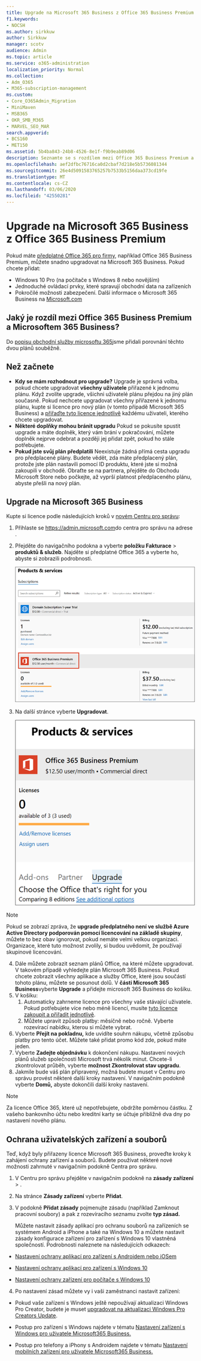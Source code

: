 ```yaml
---
title: Upgrade na Microsoft 365 Business z Office 365 Business Premium
f1.keywords:
- NOCSH
ms.author: sirkkuw
author: Sirkkuw
manager: scotv
audience: Admin
ms.topic: article
ms.service: o365-administration
localization_priority: Normal
ms.collection:
- Adm_O365
- M365-subscription-management
ms.custom:
- Core_O365Admin_Migration
- MiniMaven
- MSB365
- OKR_SMB_M365
- MARVEL_SEO_MAR
search.appverid:
- BCS160
- MET150
ms.assetid: 5b4ba843-24b8-4526-8e1f-f9b9eab89d06
description: Seznamte se s rozdílem mezi Office 365 Business Premium a Microsoftem 365 Business a jak můžete upgradovat na Microsoft 365 Business.
ms.openlocfilehash: aef2dfbc76716ca0d2cbaf7d218e5b5736081344
ms.sourcegitcommit: 26e4d5091583765257b7533b5156daa373cd19fe
ms.translationtype: MT
ms.contentlocale: cs-CZ
ms.lasthandoff: 03/06/2020
ms.locfileid: "42550281"
---
```

# <a name="upgrade-to-microsoft-365-business-from-office-365-business-premium"></a>Upgrade na Microsoft 365 Business z Office 365 Business Premium

Pokud máte [předplatné Office 365 pro firmy](https://products.office.com/compare-all-microsoft-office-products-4-column?activetab=tab:primaryr2), například Office 365 Business Premium, můžete snadno upgradovat na Microsoft 365 Business. Pokud chcete přidat: 
- Windows 10 Pro (na počítače s Windows 8 nebo novějším)
- Jednoduché ovládací prvky, které spravují obchodní data na zařízeních
- Pokročilé možnosti zabezpečení.
Další informace o Microsoft 365 Business na [Microsoft.com](https://www.microsoft.com/microsoft-365/business)

## <a name="whats-the-difference-between-office-365-business-premium-and-microsoft-365-business"></a>Jaký je rozdíl mezi Office 365 Business Premium a Microsoftem 365 Business?
Do [popisu obchodní služby microsoftu 365](https://docs.microsoft.com/office365/servicedescriptions/microsoft-365-service-descriptions/microsoft-365-business-service-description)jsme přidali porovnání těchto dvou plánů souběžně. 

## <a name="before-you-get-started"></a>Než začnete

- **Kdy se mám rozhodnout pro upgrade?** Upgrade je správná volba, pokud chcete upgradovat **všechny uživatele** přiřazené k jednomu plánu. Když zvolíte upgrade, všichni uživatelé plánu přejdou na jiný plán současně. Pokud nechcete upgradovat všechny přiřazené k jednomu plánu, kupte si licence pro nový plán (v tomto případě Microsoft 365 Business) a [přiřaďte tyto licence jednotlivě](https://docs.microsoft.com/office365/admin/manage/assign-licenses-to-users) každému uživateli, kterého chcete upgradovat. 
- **Některé doplňky mohou bránit upgradu** Pokud se pokusíte spustit upgrade a máte doplněk, který vám brání v pokračování, můžete doplněk nejprve odebrat a později jej přidat zpět, pokud ho stále potřebujete. 
- **Pokud jste svůj plán předplatili** Neexistuje žádná přímá cesta upgradu pro předplacené plány. Budete vědět, zda máte předplacený plán, protože jste plán nastavili pomocí ID produktu, které jste si možná zakoupili v obchodě. Obraťte se na partnera, přejděte do Obchodu Microsoft Store nebo počkejte, až vyprší platnost předplaceného plánu, abyste přešli na nový plán.

## <a name="upgrade-to-microsoft-365-business"></a>Upgrade na Microsoft 365 Business
Kupte si licence podle následujících kroků v [novém Centru pro správu](https://docs.microsoft.com/office365/admin/microsoft-365-admin-center-preview):
1. Přihlaste se <a href="https://go.microsoft.com/fwlink/p/?linkid=837890" target="_blank">https://admin.microsoft.com</a>do centra pro správu na adrese .
2. Přejděte do navigačního podokna a vyberte **položku Fakturace** \> **produktů & služeb**. Najděte si předplatné Office 365 a vyberte ho, abyste si zobrazili podrobnosti. 

    ![Snímek obrazovky ukazuje, jak najít a vybrat předplatné v Centru pro správu.](../media/FindYourSubscription.png)

3. Na další stránce vyberte **Upgradovat**. 

      ![Snímek obrazovky ukazuje, kde vybrat Upgrade v Centru pro správu.](../media/SelectUpgrade.png)

  > [!NOTE]
  > Pokud se zobrazí zpráva, že **upgrade předplatného není ve službě Azure Active Directory podporován pomocí licencování na základě skupiny**, můžete to bez obav ignorovat, pokud nemáte velmi velkou organizaci. Organizace, které tuto možnost zvolily, si budou uvědomit, že používají skupinové licencování.

4. Dále můžete zobrazit seznam plánů Office, na které můžete upgradovat. V takovém případě vyhledejte plán Microsoft 365 Business. Pokud chcete zobrazit všechny aplikace a služby Office, které jsou součástí tohoto plánu, můžete se posunout dolů. V **části Microsoft 365 Business**vyberte **Upgrade** a přidejte microsoft 365 Business do košíku.
5. V košíku:
    1. Automaticky zahrneme licence pro všechny vaše stávající uživatele. Pokud potřebujete více nebo méně licencí, musíte [tyto licence zakoupit a přiřadit jednotlivě](https://docs.microsoft.com/office365/admin/manage/assign-licenses-to-users).  
    2. Můžete upravit způsob platby: měsíčně nebo ročně. Vyberte rozevírací nabídku, kterou si můžete vybrat.
6. Vyberte **Přejít na pokladnu,** kde uvidíte souhrn nákupu, včetně způsobu platby pro tento účet. Můžete také přidat promo kód zde, pokud máte jeden.
7. Vyberte **Zadejte objednávku** k dokončení nákupu.
Nastavení nových plánů služeb společnosti Microsoft trvá několik minut. Chcete-li zkontrolovat průběh, vyberte **možnost Zkontrolovat stav upgradu**. 
1. Jakmile bude váš plán připravený, možná budete muset v Centru pro správu provést některé další kroky nastavení. V navigačním podokně vyberte **Domů,** abyste dokončili další kroky nastavení.

> [!NOTE]
> Za licence Office 365, které už nepotřebujete, obdržíte poměrnou částku. Z vašeho bankovního účtu nebo kreditní karty se účtuje přibližně dva dny po nastavení nového plánu.
  
## <a name="protect-user-devices-and-files"></a>Ochrana uživatelských zařízení a souborů

Teď, když byly přiřazeny licence Microsoft 365 Business, proveďte kroky k zahájení ochrany zařízení a souborů. Budete používat některé nové možnosti zahrnuté v navigačním podokně Centra pro správu.
  
1. V Centru pro správu přejděte v navigačním podokně na **zásady** **zařízení** \> .
    
2. Na stránce **Zásady zařízení** vyberte **Přidat**.
    
3. V podokně **Přidat zásady** pojmenujte zásadu (například Zamknout pracovní soubory) a pak z rozevíracího seznamu zvolte **typ zásad.** 
    
    Můžete nastavit zásady aplikací pro ochranu souborů na zařízeních se systémem Android a iPhone a také na Windows 10 a můžete nastavit zásady konfigurace zařízení pro zařízení s Windows 10 vlastněná společností. Podrobnosti naleznete na následujících odkazech:
    
  - [Nastavení ochrany aplikací pro zařízení s Androidem nebo iOSem](app-protection-settings-for-android-and-ios.md)
    
  - [Nastavení ochrany aplikací pro zařízení s Windows 10](protection-settings-for-windows-10-devices.md)
    
  - [Nastavení ochrany zařízení pro počítače s Windows 10](protection-settings-for-windows-10-pcs.md)
    
  
4. Po nastavení zásad můžete vy i vaši zaměstnanci nastavit zařízení:
    
  - Pokud vaše zařízení s Windows ještě nepoužívají aktualizaci Windows Pro Creator, budete je muset [upgradovat na aktualizaci Windows Pro Creators Update](upgrade-to-windows-pro-creators-update.md).
    
  - Postup pro zařízení s Windows najdete v tématu [Nastavení zařízení s Windows pro uživatele Microsoft365 Business.](set-up-windows-devices.md) 
    
  - Postup pro telefony a iPhony s Androidem najdete v tématu [Nastavení mobilních zařízení pro uživatele Microsoft365 Business.](set-up-mobile-devices.md) 
